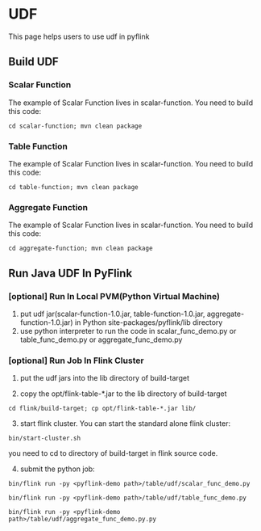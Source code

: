 # UDF
This page helps users to use udf in pyflink

## Build UDF

### Scalar Function
The example of Scalar Function lives in scalar-function. You need to build this code:

```shell
cd scalar-function; mvn clean package
```

### Table Function
The example of Scalar Function lives in scalar-function. You need to build this code:

```shell
cd table-function; mvn clean package
```

### Aggregate Function
The example of Scalar Function lives in scalar-function. You need to build this code:

```shell
cd aggregate-function; mvn clean package
```

## Run Java UDF In PyFlink

### [optional] Run In Local PVM(Python Virtual Machine)
1. put udf jar(scalar-function-1.0.jar, table-function-1.0.jar, aggregate-function-1.0.jar) in Python site-packages/pyflink/lib directory
2. use python interpreter to run the code in scalar_func_demo.py or table_func_demo.py or aggregate_func_demo.py

### [optional] Run Job In Flink Cluster
1. put the udf jars into the lib directory of build-target

2. copy the opt/flink-table-*.jar to the lib directory of build-target

```shell
cd flink/build-target; cp opt/flink-table-*.jar lib/
```
 
3. start flink cluster. You can start the standard alone flink cluster:

```shell
bin/start-cluster.sh
```

you need to cd to directory of build-target in flink source code.

4. submit the python job:

```shell
bin/flink run -py <pyflink-demo path>/table/udf/scalar_func_demo.py
```

```shell
bin/flink run -py <pyflink-demo path>/table/udf/table_func_demo.py
```

```shell
bin/flink run -py <pyflink-demo path>/table/udf/aggregate_func_demo.py.py
```
